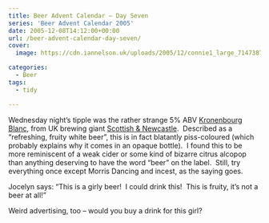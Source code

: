 ```yaml
---
title: Beer Advent Calendar – Day Seven
series: 'Beer Advent Calendar 2005'
date: 2005-12-08T14:12:00+00:00
url: /beer-advent-calendar-day-seven/
cover: 
  image: https://cdn.iannelson.uk/uploads/2005/12/connie1_large_71473873_o-1.jpg

categories:
  - Beer
tags:
  - tidy

---
```

Wednesday night’s tipple was the rather strange 5% ABV [Kronenbourg Blanc][1], from UK brewing giant [Scottish & Newcastle][2].  Described as a &#8220;refreshing, fruity white beer&#8221;, this is in fact blatantly piss-coloured (which probably explains why it comes in an opaque bottle).  I found this to be more reminiscent of a weak cider or some kind of bizarre citrus alcopop than anything deserving to have the word &#8220;beer&#8221; on the label.  Still, try everything once except Morris Dancing and incest, as the saying goes.

Jocelyn says: &#8220;This is a girly beer!  I could drink this!  This is fruity, it’s not a beer at all!&#8221;

Weird advertising, too &#8211; would you buy a drink for this girl?<figure class="kg-card kg-image-card">

<img decoding="async" src="https://cdn.iannelson.uk/uploads/2023/08/connie1_large_71473873_o.jpg" class="kg-image" alt loading="lazy" /> </figure>

 [1]: http://www.k1664.co.uk
 [2]: http://www.google.com/url?sa=t&ct=res&cd=1&url=http%3A//www.scottish-newcastle.com/
